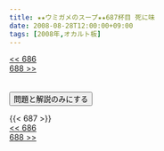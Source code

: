 ```yaml
---
title: ★★ウミガメのスープ★★687杯目 死に味
date: 2008-08-28T12:00:00+09:00
tags: [2008年,オカルト板]
---
```

<div class="th_left"><a href="../686"><< 686</a></div>
<div class="th_right"><a href="../688">688 >></a></div>
<br><br>
<script src="../../js/cupsoup.js"></script>
<form>
<input type="button" value="問題と解説のみにする" onClick="toggleCupsoup()">
</form>
{{< 687 >}}
<div class="th_left"><a href="../686"><< 686</a></div>
<div class="th_right"><a href="../688">688 >></a></div>